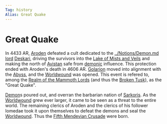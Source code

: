 ```yaml
---
Tag: history
Alias: Great Quake
---
```

# Great Quake
In 4433 AR, [Aroden](https://pathfinderwiki.com/wiki/Aroden "Aroden") defeated a cult dedicated to the [../Notions/Demon.md lord](questforthefrozenflame/docs/Backstory/Notions/Demon.md) [Deskari](https://pathfinderwiki.com/wiki/Deskari "Deskari"), driving the survivors into the [Lake of Mists and Veils](https://pathfinderwiki.com/wiki/Lake_of_Mists_and_Veils "Lake of Mists and Veils") and making the north of [Avistan](questforthefrozenflame/docs/Backstory/Places/Avistan.md) safe from [demonic](questforthefrozenflame/docs/Backstory/Notions/Demon.md) influence. This protection ended with Aroden's death in 4606 AR. [Golarion](questforthefrozenflame/docs/Backstory/Places/Golarion.md) moved into alignment with the [Abyss](questforthefrozenflame/docs/Backstory/Places/Abyss.md), and the [Worldwound](questforthefrozenflame/docs/Backstory/Places/Worldwound.md) was opened. This event is refered to, among the [Realm of the Mammoth Lords](questforthefrozenflame/docs/Backstory/Places/Realm-of-the-Mammoth-Lords.md) (and thus the [Broken Tusk](questforthefrozenflame/docs/Backstory/Organizations/Broken-Tusk.md)), as the "Great Quake". 

[Demon](questforthefrozenflame/docs/Backstory/Notions/Demon.md)s poured out, and overran the barbarian nation of [Sarkoris](https://pathfinderwiki.com/wiki/Sarkoris "Sarkoris"). As the [Worldwound](questforthefrozenflame/docs/Backstory/Places/Worldwound.md) grew ever larger, it came to be seen as a threat to the entire world. The remaining clerics of Aroden and the clerics of his follower Iomedae took it upon themselves to defeat the demons and seal the [Worldwound](questforthefrozenflame/docs/Backstory/Places/Worldwound.md). Thus the [Fifth Mendevian Crusade](questforthefrozenflame/docs/Backstory/History/Fifth-Mendevian-Crusade.md) were born.
